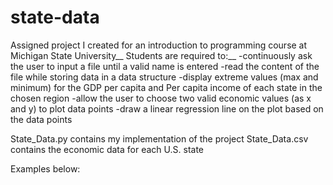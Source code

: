 # state-data

Assigned project I created for an introduction to programming course at Michigan State University__
Students are required to:__
  -continuously ask the user to input a file until a valid name is entered
  -read the content of the file while storing data in a data structure
  -display extreme values (max and minimum) for the GDP per capita and Per capita income of each state in the chosen region
  -allow the user to choose two valid economic values (as x and y) to plot data points
  -draw a linear regression line on the plot based on the data points
  
State_Data.py contains my implementation of the project
State_Data.csv contains the economic data for each U.S. state

Examples below:

